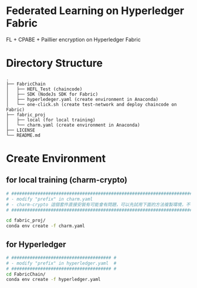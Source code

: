 # Federated Learning on Hyperledger Fabric
FL + CPABE + Paillier encryption on Hyperledger Fabric

# Directory Structure  
```
.  
├── FabricChain  
│   ├── HEFL_Test (chaincode)  
│   ├── SDK (NodeJs SDK for Fabric)  
│   ├── hyperledeger.yaml (create environment in Anaconda)  
│   └── one-click.sh (create test-network and deploy chaincode on Fabric)    
├── fabric_proj  
│   ├── local (for local training) 
│   └── charm.yaml (create environment in Anaconda)    
├── LICENSE  
└── README.md  
```

# Create Environment
## for local training (charm-crypto)
```bash
# ######################################################################################################### #
# - modify "prefix" in charm.yaml                                                                          #
# - charm-crypto 這個套件直接安裝有可能會有問題，可以先試用下面的方法複製環境，不行的話可參考下方提供的方法自行安裝  #
# ######################################################################################################### #

cd fabric_proj/
conda env create -f charm.yaml 
```
## for Hyperledger                                                                              #
```bash
# ###################################### #
# - modify "prefix" in hyperledger.yaml  #
# ###################################### #
cd FabricChain/
conda env create -f hyperledger.yaml 
```
